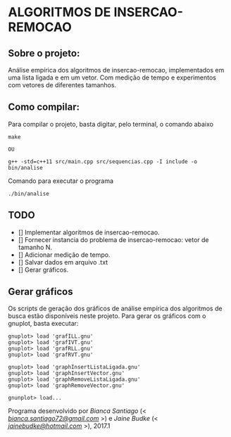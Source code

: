 # ALGORITMOS DE INSERCAO-REMOCAO

## Sobre o projeto:

Análise empírica dos algoritmos de insercao-remocao, implementados em uma lista ligada e em um vetor. Com medição de tempo e experimentos com vetores de diferentes tamanhos.
        
        
## Como compilar:

Para compilar o projeto, basta digitar, pelo terminal, o comando abaixo

    make

    OU

    g++ -std=c++11 src/main.cpp src/sequencias.cpp -I include -o bin/analise

    

Comando para executar o programa
    
    ./bin/analise


## TODO

- [] Implementar algoritmos de insercao-remocao.
- [] Fornecer instancia do problema de insercao-remocao: vetor de tamanho N.
- [] Adicionar medição de tempo.
- [] Salvar dados em arquivo .txt
- [] Gerar gráficos.


## Gerar gráficos

Os scripts de geração dos gráficos de análise empírica dos algoritmos de busca estão disponíveis neste projeto.
Para gerar os gráficos com o gnuplot, basta executar:

	gnuplot> load 'grafILL.gnu'
	gnuplot> load 'grafIVT.gnu'
	gnuplot> load 'grafRLL.gnu'
	gnuplot> load 'grafRVT.gnu'

	gnuplot> load 'graphInsertListaLigada.gnu'
	gnuplot> load 'graphInsertVector.gnu'
	gnuplot> load 'graphRemoveListaLigada.gnu'
	gnuplot> load 'graphRemoveVector.gnu'

	gnunplot> load...



Programa desenvolvido por _Bianca Santiago_ (< *bianca.santiago72@gmail.com* >) e _Jaine Budke_ (< *jainebudke@hotmail.com* >), 2017.1

